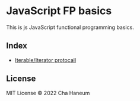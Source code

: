 # JavaScript FP basics
This is js JavaScript functional programming basics.

## Index
- [Iterable/Iterator protocall](./iterable.html)

## License
MIT License &copy; 2022 Cha Haneum